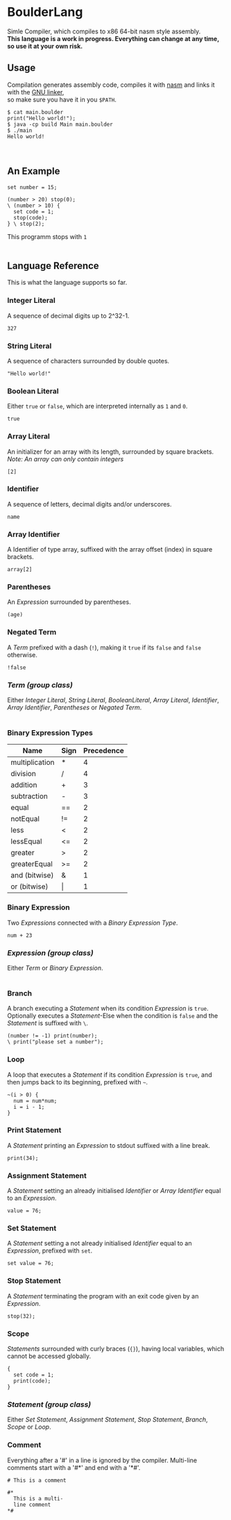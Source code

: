 # BoulderLang

Simle Compiler, which compiles to x86 64-bit nasm style assembly. <br>
**This language is a work in progress. Everything can change at any time, so use it at your own risk.**
<br>
## Usage
Compilation generates assembly code, compiles it with [nasm](https://nasm.us/) and links it with the [GNU linker](https://www.gnu.org/software/binutils/), <br>so make sure you have it in you `$PATH`.

```
$ cat main.boulder
print("Hello world!");
$ java -cp build Main main.boulder
$ ./main
Hello world!
```
<br>

## An Example

```
set number = 15;

(number > 20) stop(0);
\ (number > 10) {
  set code = 1;
  stop(code);
} \ stop(2);
```
This programm stops with `1`
<br><br>

## Language Reference
This is what the language supports so far.

### Integer Literal
A sequence of decimal digits up to 2^32-1.
```
327
```

### String Literal
A sequence of characters surrounded by double quotes.
```
"Hello world!"
```

### Boolean Literal
Either `true` or `false`, which are interpreted internally as `1` and `0`.
```
true
```

### Array Literal
An initializer for an array with its length, surrounded by square brackets.
*Note: An array can only contain integers*
```
[2]
```

### Identifier
A sequence of letters, decimal digits and/or underscores.
```
name
```

### Array Identifier
A Identifier of type array, suffixed with the array offset (index) in square brackets.
```
array[2]
```

### Parentheses
An *Expression* surrounded by parentheses.
```
(age)
```

### Negated Term
A *Term* prefixed with a dash (`!`), making it `true` if its `false` and `false` otherwise.
```
!false
```

### *Term (group class)*
Either *Integer Literal*, *String Literal*, *BooleanLiteral*, *Array Literal*, *Identifier*, *Array Identifier*, *Parentheses* or *Negated Term*.
<br><br>

### Binary Expression Types

| Name          | Sign | Precedence |
| ------------- | --   | ---------- |
| multiplication| *    | 4          |
| division      | /    | 4          |
| addition      | +    | 3          |
| subtraction   | -    | 3          |
| equal         | ==   | 2          |
| notEqual      | !=   | 2          |
| less          | <    | 2          |
| lessEqual     | <=   | 2          |
| greater       | >    | 2          |
| greaterEqual  | >=   | 2          |
| and (bitwise) | &    | 1          |
| or (bitwise)  | \|   | 1          |

### Binary Expression
Two *Expressions* connected with a *Binary Expression Type*.
```
num + 23
```

### *Expression (group class)*
Either *Term* or *Binary Expression*.
<br><br>

### Branch
A branch executing a *Statement* when its condition *Expression* is `true`. Optionally executes a *Statement*-Else when the condition is `false` and the *Statement* is suffixed with `\`.
```
(number != -1) print(number);
\ print("please set a number");
```

### Loop
A loop that executes a *Statement* if its condition *Expression* is `true`, and then jumps back to its beginning, prefixed with `~`.
```
~(i > 0) {
  num = num*num;
  i = i - 1;
}
```

### Print Statement
A *Statement* printing an *Expression* to stdout suffixed with a line break.
```
print(34);
```

### Assignment Statement
A *Statement* setting an already initialised *Identifier* or *Array Identifier* equal to an *Expression*.
```
value = 76;
```

### Set Statement
A *Statement* setting a not already initialised *Identifier* equal to an *Expression*, prefixed with `set`.
```
set value = 76;
```

### Stop Statement
A *Statement* terminating the program with an exit code given by an *Expression*.
```
stop(32);
```

### Scope
*Statements* surrounded with curly braces (`{}`), having local variables, which cannot be accessed globally.
```
{
  set code = 1;
  print(code);
}
```

### *Statement (group class)*
Either *Set Statement*, *Assignment Statement*, *Stop Statement*, *Branch*, *Scope* or *Loop*.


### Comment
Everything after a '#' in a line is ignored by the compiler.
Multi-line comments start with a '#\*' and end with a '\*#'.
```
# This is a comment

#*
  This is a multi-
  line comment
*#
```
